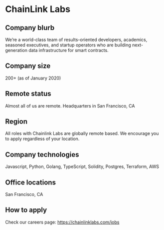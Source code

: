 # ChainLink Labs

## Company blurb

We’re a world-class team of results-oriented developers, academics, seasoned executives, and startup operators who are building next-generation data infrastructure for smart contracts.

## Company size

200+ (as of January 2020)

## Remote status

Almost all of us are remote. Headquarters in San Francisco, CA

## Region

All roles with Chainlink Labs are globally remote based. We encourage you to apply regardless of your location.

## Company technologies

Javascript, Python, Golang, TypeScript, Solidity, Postgres, Terraform, AWS

## Office locations

San Francisco, CA

## How to apply

Check our careers page: https://chainlinklabs.com/jobs
